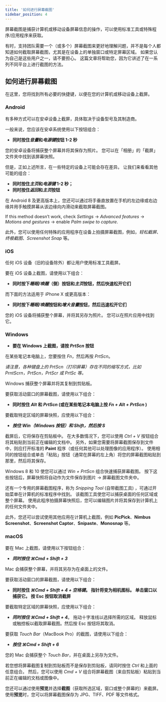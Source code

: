 ```yaml
---
title: '如何进行屏幕截图'
sidebar_position: 4
---
```


屏幕截图是捕获计算机或移动设备屏幕信息的操作，可以使用标准工具或特殊程序/应用程序来获取。

有时，支持团队需要一个（或多个）屏幕截图来更好地理解问题，并不是每个人都知道如何截取屏幕截图，尤其是在设备上的单独窗口或特定屏幕区域。 如果您认为自己是这些用户之一，请不要担心。 这篇文章将帮助您，因为它讲述了在一系列不同平台上进行截图的方法。

## 如何进行屏幕截图

在这里，您将找到所有必要的快捷键，以便在您的计算机或移动设备上截屏。

### Android

有多种方式可以在安卓设备上截屏，具体取决于设备型号及其制造商。

一般来说，您应该在安卓系统使用以下按钮组合：

+ **同时按住*音量*和*电源键*按钮 1-2 秒**

您的安卓设备将捕获整个屏幕并将其保存为照片。 您可以在「相册」的「截屏」文件夹中找到该屏幕快照。

但是，正如上述所言，在一些特定的设备上可能会存在差异。 让我们来看看其他可能的组合：

+ **同时按住*主页*和*电源键* 1-2 秒；**
+ **同时按住*返回*和*主页*按钮**

在 Android 8 及更高版本上，您还可以通过将手垂直放置在手机的左边缘或右边缘并用手触摸屏幕从该边缘向内滑动来截取屏幕截图。

If this method doesn’t work, check *Settings* → *Advanced features* → *Motions and gestures* → enable *Palm swipe to capture*.

此外，您可以使用任何特殊的应用程序在设备上拍摄屏幕截图，例如，*轻松截屏*、*终极截图*、*Screenshot Snap* 等。

### iOS

任何 iOS 设备（旧的设备除外）都让用户使用标准工具截屏。

要在 iOS 设备上截图，请使用以下组合：

+ **同时按下*睡眠/唤醒*（侧）按钮和*主页*按钮，然后快速松开它们**

而下面的方法适用于 iPhone X 或更高版本：

+ **同时按下*睡眠/唤醒*按钮和*增大音量*按钮，然后迅速松开它们**

您的 iOS 设备将捕获整个屏幕，并将其另存为照片。 您可以在照片应用中找到它。

### Windows

+ **要在 Windows 上截图，请按 *PrtScn* 按钮**

在某些笔记本电脑上，您要按住 *Fn*，然后再按 *PrtScn*。

*请注意，各种键盘上的 PrtScn（打印屏幕）存在不同的缩写方式，比如 PrntScrn，PrtScn，PrtScr 或 PrtSc 等。*

Windows 捕获整个屏幕并将其复制到剪贴板。

要获取活动窗口的屏幕截图，请使用以下组合：

+ **同时按住 *Alt* 和 *PrtScn* (或在某些笔记本电脑上按 *Fn + Alt + PrtScn* )**

要截取特定区域的屏幕快照，应使用以下组合：

+ ***按住 *Win*（Windows 按钮）和 *Shift*，然后按 ***S******

截屏后，它将保存在剪贴板中。 在大多数情况下，您可以使用 *Ctrl + V* 按钮组合将其粘贴到当前正在编辑的文档中。 另外，如果您需要将屏幕截图保存到文件中，则应打开标准的 **Paint** 程序（或任何其他可以处理图像的应用程序）。 使用相同的按钮组合或单击「粘贴」按钮（通常在屏幕的左上角）将您的屏幕截图粘贴到那里，然后将其保存。

Windows 8 和 10 使您可以通过 *Win + PrtScn* 组合快速捕获屏幕截图。 按下这些按钮后，屏幕快照将自动作为文件保存到图片 → 屏幕截图文件夹中。

还有一个专用的屏幕截图程序，称为 *Snipping Tool* (自带截图工具) ，可通过开始菜单在计算机的标准程序中找到。 该截图工具使您可以捕获桌面的任何区域或整个屏幕。 使用此程序拍摄屏幕快照后，您可以编辑图片并将其保存到计算机上的任何文件夹中。

此外，您还可以尝试使用其他应用在计算机上截图，例如 **PicPick**、**Nimbus Screenshot**、**Screenshot Captor**、**Snipaste**、**Monosnap** 等。

### macOS

要在 Mac 上截图，请使用以下按钮组合：

+ ***同时按住 ***⌘Cmd + Shift + 3******

Mac 会捕获整个屏幕，并将其另存为在桌面上的文件。

要获取活动窗口的屏幕截图，请使用以下组合：

+ **同时按住 *⌘Cmd + Shift + 4 + 空格键*。  指针将变为相机图标。 单击窗口以捕获它。 按 Esc 按钮取消截屏**

要截取特定区域的屏幕快照，应使用以下组合：

+ ***同时按住 ***⌘Cmd + Shift + 4******。 拖动十字准线以选择所需的区域。 释放鼠标或触控板以截取屏幕截图。然后按 Esc 按钮将其取消。

要获取 *Touch Bar*（MacBook Pro）的截图，请使用以下组合：

+ ***按住 ***⌘Cmd + Shift + 6******

您的 Mac 会捕获整个 *Touch Bar*，并在桌面上另存为文件。

若您想将屏幕截图复制到剪贴板而不是保存到剪贴板，请同时按住 *Ctrl* 和上面的任意组合。 然后，您可以使用 *Cmd + V* 组合将屏幕截图（来自剪贴板）粘贴到当前正在编辑的文档或图像中。

您还可以通过使用**预览**并选择**截图**（获取所选区域，窗口或整个屏幕的）来截屏。 使用**预览**时，您可以将屏幕截图保存为 JPG、TIFF、PDF 等文件格式。
